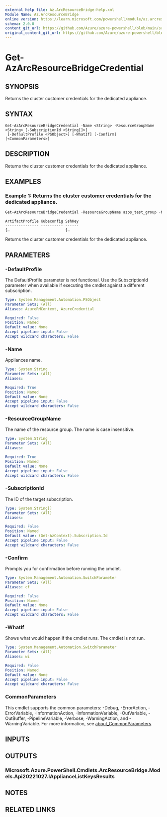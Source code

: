 ```yaml
---
external help file: Az.ArcResourceBridge-help.xml
Module Name: Az.ArcResourceBridge
online version: https://learn.microsoft.com/powershell/module/az.arcresourcebridge/get-azarcresourcebridgecredential
schema: 2.0.0
content_git_url: https://github.com/Azure/azure-powershell/blob/main/src/ArcResourceBridge/ArcResourceBridge/help/Get-AzArcResourceBridgeCredential.md
original_content_git_url: https://github.com/Azure/azure-powershell/blob/main/src/ArcResourceBridge/ArcResourceBridge/help/Get-AzArcResourceBridgeCredential.md
---
```


# Get-AzArcResourceBridgeCredential

## SYNOPSIS
Returns the cluster customer credentials for the dedicated appliance.

## SYNTAX

```
Get-AzArcResourceBridgeCredential -Name <String> -ResourceGroupName <String> [-SubscriptionId <String[]>]
 [-DefaultProfile <PSObject>] [-WhatIf] [-Confirm] [<CommonParameters>]
```

## DESCRIPTION
Returns the cluster customer credentials for the dedicated appliance.

## EXAMPLES

### Example 1: Returns the cluster customer credentials for the dedicated appliance.
```powershell
Get-AzArcResourceBridgeCredential -ResourceGroupName azps_test_group -Name azps-resource-bridge
```

```output
ArtifactProfile Kubeconfig SshKey
--------------- ---------- ------
{…                         {…
```

Returns the cluster customer credentials for the dedicated appliance.

## PARAMETERS

### -DefaultProfile
The DefaultProfile parameter is not functional.
Use the SubscriptionId parameter when available if executing the cmdlet against a different subscription.

```yaml
Type: System.Management.Automation.PSObject
Parameter Sets: (All)
Aliases: AzureRMContext, AzureCredential

Required: False
Position: Named
Default value: None
Accept pipeline input: False
Accept wildcard characters: False
```

### -Name
Appliances name.

```yaml
Type: System.String
Parameter Sets: (All)
Aliases:

Required: True
Position: Named
Default value: None
Accept pipeline input: False
Accept wildcard characters: False
```

### -ResourceGroupName
The name of the resource group.
The name is case insensitive.

```yaml
Type: System.String
Parameter Sets: (All)
Aliases:

Required: True
Position: Named
Default value: None
Accept pipeline input: False
Accept wildcard characters: False
```

### -SubscriptionId
The ID of the target subscription.

```yaml
Type: System.String[]
Parameter Sets: (All)
Aliases:

Required: False
Position: Named
Default value: (Get-AzContext).Subscription.Id
Accept pipeline input: False
Accept wildcard characters: False
```

### -Confirm
Prompts you for confirmation before running the cmdlet.

```yaml
Type: System.Management.Automation.SwitchParameter
Parameter Sets: (All)
Aliases: cf

Required: False
Position: Named
Default value: None
Accept pipeline input: False
Accept wildcard characters: False
```

### -WhatIf
Shows what would happen if the cmdlet runs.
The cmdlet is not run.

```yaml
Type: System.Management.Automation.SwitchParameter
Parameter Sets: (All)
Aliases: wi

Required: False
Position: Named
Default value: None
Accept pipeline input: False
Accept wildcard characters: False
```

### CommonParameters
This cmdlet supports the common parameters: -Debug, -ErrorAction, -ErrorVariable, -InformationAction, -InformationVariable, -OutVariable, -OutBuffer, -PipelineVariable, -Verbose, -WarningAction, and -WarningVariable. For more information, see [about_CommonParameters](http://go.microsoft.com/fwlink/?LinkID=113216).

## INPUTS

## OUTPUTS

### Microsoft.Azure.PowerShell.Cmdlets.ArcResourceBridge.Models.Api20221027.IApplianceListKeysResults

## NOTES

## RELATED LINKS
